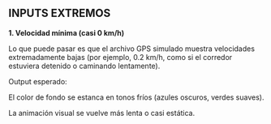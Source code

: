 INPUTS EXTREMOS
-

**1. Velocidad mínima (casi 0 km/h)**

Lo que puede pasar es que el archivo GPS simulado muestra velocidades extremadamente bajas (por ejemplo, 0.2 km/h, como si el corredor estuviera detenido o caminando lentamente).

Output esperado:

El color de fondo se estanca en tonos fríos (azules oscuros, verdes suaves).

La animación visual se vuelve más lenta o casi estática.
